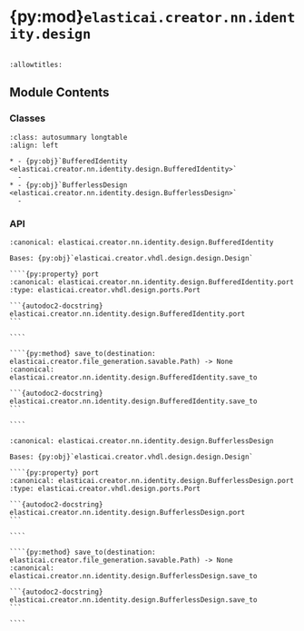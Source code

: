 # {py:mod}`elasticai.creator.nn.identity.design`

```{py:module} elasticai.creator.nn.identity.design
```

```{autodoc2-docstring} elasticai.creator.nn.identity.design
:allowtitles:
```

## Module Contents

### Classes

````{list-table}
:class: autosummary longtable
:align: left

* - {py:obj}`BufferedIdentity <elasticai.creator.nn.identity.design.BufferedIdentity>`
  -
* - {py:obj}`BufferlessDesign <elasticai.creator.nn.identity.design.BufferlessDesign>`
  -
````

### API

`````{py:class} BufferedIdentity(name: str, num_input_features: int, num_input_bits: int)
:canonical: elasticai.creator.nn.identity.design.BufferedIdentity

Bases: {py:obj}`elasticai.creator.vhdl.design.design.Design`

````{py:property} port
:canonical: elasticai.creator.nn.identity.design.BufferedIdentity.port
:type: elasticai.creator.vhdl.design.ports.Port

```{autodoc2-docstring} elasticai.creator.nn.identity.design.BufferedIdentity.port
```

````

````{py:method} save_to(destination: elasticai.creator.file_generation.savable.Path) -> None
:canonical: elasticai.creator.nn.identity.design.BufferedIdentity.save_to

```{autodoc2-docstring} elasticai.creator.nn.identity.design.BufferedIdentity.save_to
```

````

`````

`````{py:class} BufferlessDesign(name: str, num_input_bits: int)
:canonical: elasticai.creator.nn.identity.design.BufferlessDesign

Bases: {py:obj}`elasticai.creator.vhdl.design.design.Design`

````{py:property} port
:canonical: elasticai.creator.nn.identity.design.BufferlessDesign.port
:type: elasticai.creator.vhdl.design.ports.Port

```{autodoc2-docstring} elasticai.creator.nn.identity.design.BufferlessDesign.port
```

````

````{py:method} save_to(destination: elasticai.creator.file_generation.savable.Path) -> None
:canonical: elasticai.creator.nn.identity.design.BufferlessDesign.save_to

```{autodoc2-docstring} elasticai.creator.nn.identity.design.BufferlessDesign.save_to
```

````

`````
